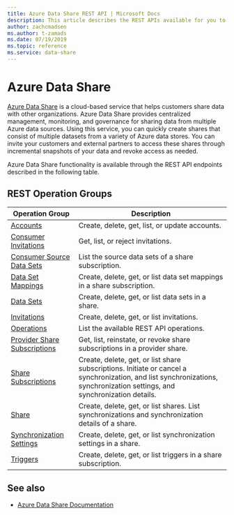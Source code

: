 ```yaml
---
title: Azure Data Share REST API | Microsoft Docs
description: This article describes the REST APIs available for you to use with Azure Data Share to create, delete, and manage Data Share accounts.
author: zachcmadsen
ms.author: t-zamads
ms.date: 07/19/2019
ms.topic: reference
ms.service: data-share
---
```


# Azure Data Share

[Azure Data Share](https://azure.microsoft.com/services/data-share/) is a cloud-based service that helps customers share data with other organizations. Azure Data Share provides centralized management, monitoring, and governance for sharing data from multiple Azure data sources. Using this service, you can quickly create shares that consist of multiple datasets from a variety of Azure data stores. You can invite your customers and external partners to access these shares through incremental snapshots of your data and revoke access as needed.

Azure Data Share functionality is available through the REST API endpoints described in the following table.

## REST Operation Groups

| Operation Group | Description |
| --------------- | ----------- |
| [Accounts](/rest/api/datashare/2020-09-01/accounts) | Create, delete, get, list, or update accounts. |
| [Consumer Invitations](/rest/api/datashare/2020-09-01/consumerinvitations) | Get, list, or reject invitations. |
| [Consumer Source Data Sets](/rest/api/datashare/2020-09-01/consumersourcedatasets) | List the source data sets of a share subscription. |
| [Data Set Mappings](/rest/api/datashare/2020-09-01/datasetmappings) | Create, delete, get, or list data set mappings in a share subscription. |
| [Data Sets](/rest/api/datashare/2020-09-01/datasets) | Create, delete, get, or list data sets in a share. |
| [Invitations](/rest/api/datashare/2020-09-01/invitations) | Create, delete, get, or list invitations. |
| [Operations](/rest/api/datashare/2020-09-01/operations) | List the available REST API operations. |
| [Provider Share Subscriptions](/rest/api/datashare/2020-09-01/providersharesubscriptions) | Get, list, reinstate, or revoke share subscriptions in a provider share. |
| [Share Subscriptions](/rest/api/datashare/2020-09-01/sharesubscriptions) | Create, delete, get, or list share subscriptions. Initiate or cancel a synchronization, and list synchronizations, synchronization settings, and synchronization details. |
| [Share](/rest/api/datashare/2020-09-01/shares) | Create, delete, get, or list shares. List synchronizations and synchronization details of a share. |
| [Synchronization Settings](/rest/api/datashare/2020-09-01/synchronizationsettings) | Create, delete, get, or list synchronization settings in a share. |
| [Triggers](/rest/api/datashare/2020-09-01/triggers) | Create, delete, get, or list triggers in a share subscription. |

## See also

- [Azure Data Share Documentation](https://docs.microsoft.com/azure/data-share/)
